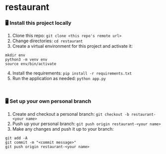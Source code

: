 # restaurant

### 🖥 Install this project locally
1. Clone this repo: `git clone <this repo's remote url>`
2. Change directories: `cd restaurant`
3. Create a virtual environment for this project and activate it:
```
mkdir env
python3 -m venv env
source env/bin/activate
```
4. Install the requirements: `pip install -r requirements.txt`
5. Run the application as needed: `python app.py`
<br>

### 🖥 Set up your own personal branch
1. Create and checkout a personal branch: `git checkout -b restaurant-<your name>`
2. Push up your personal branch: `git push origin restaurant-<your name>`
3. Make any changes and push it up to your branch:
```
git add -A
git commit -m "<commit message>"
git push origin restaurant-<your name>
